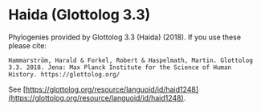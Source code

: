 # Haida (Glottolog 3.3)

Phylogenies provided by Glottolog 3.3 (Haida) (2018). If you use these please cite:

```
Hammarström, Harald & Forkel, Robert & Haspelmath, Martin. Glottolog 3.3. 2018. Jena: Max Planck Institute for the Science of Human History. https://glottolog.org/
```

See  [https://glottolog.org/resource/languoid/id/haid1248](https://glottolog.org/resource/languoid/id/haid1248).


